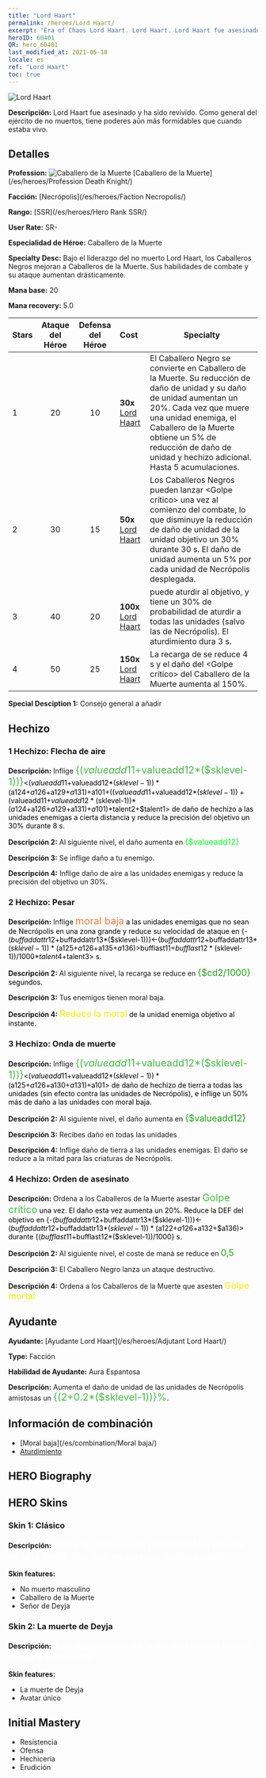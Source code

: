 ```yaml
---
title: "Lord Haart"
permalink: /heroes/Lord Haart/
excerpt: "Era of Chaos Lord Haart. Lord Haart. Lord Haart fue asesinado y ha sido revivido. Como general del ejército de no muertos, tiene poderes aún más formidables que cuando estaba vivo."
heroID: 60401
QR: hero_60401
last_modified_at: 2021-05-18
locale: es
ref: "Lord Haart"
toc: true
---
```

  ![Lord Haart](/images/h/h_LordHaart.jpg)

 **Descripción:** Lord Haart fue asesinado y ha sido revivido. Como general del ejército de no muertos, tiene poderes aún más formidables que cuando estaba vivo.
## Detalles
 **Profession:** ![Caballero de la Muerte](/images/h/h_prof_5.png)  [Caballero de la Muerte](/es/heroes/Profession Death Knight/)

 **Facción:** [Necrópolis](/es/heroes/Faction Necropolis/)

 **Rango:** [SSR](/es/heroes/Hero Rank SSR/)

 **User Rate:** SR-

 **Especialidad de Héroe:** Caballero de la Muerte

 **Specialty Desc:** Bajo el liderazgo del no muerto Lord Haart, los Caballeros Negros mejoran a Caballeros de la Muerte. Sus habilidades de combate y su ataque aumentan drásticamente.

 **Mana base:** 20

 **Mana recovery:** 5.0


  | Stars | Ataque del Héroe | Defensa del Héroe | Cost |     Specialty     |
  |---------|:---------------:|:---------------:|:--|--------------------|
  |    1    | 20 | 10 | **30x** [Lord Haart](/ItemsES/her_370/) | El Caballero Negro se convierte en Caballero de la Muerte. Su reducción de daño de unidad y su daño de unidad aumentan un 20%. Cada vez que muere una unidad enemiga, el Caballero de la Muerte obtiene un 5% de reducción de daño de unidad y hechizo adicional. Hasta 5 acumulaciones. |
  |    2    | 30 | 15 | **50x** [Lord Haart](/ItemsES/her_370/) | Los Caballeros Negros pueden lanzar <Golpe crítico> una vez al comienzo del combate, lo que disminuye la reducción de daño de unidad de la unidad objetivo un 30% durante 30 s. El daño de unidad aumenta un 5% por cada unidad de Necrópolis desplegada. |
  |    3    | 40 | 20 | **100x** [Lord Haart](/ItemsES/her_370/) | <Pesar> puede aturdir al objetivo, y <Onda de muerte> tiene un 30% de probabilidad de aturdir a todas las unidades (salvo las de Necrópolis). El aturdimiento dura 3 s. |
  |    4    | 50 | 25 | **150x** [Lord Haart](/ItemsES/her_370/) | La recarga de <Orden de asesinato> se reduce 4 s y el daño del <Golpe crítico> del Caballero de la Muerte aumenta al 150%. |

 **Special Desciption 1:** Consejo general a añadir

## Hechizo
### 1 Hechizo: Flecha de aire
 **Descripción:** Inflige <span style="color: #48b946;font-size:20px">{($valueadd11+$valueadd12*($sklevel-1))}</span><span style="color: black"><($valueadd11+$valueadd12*($sklevel-1))*($a124+$a126+$a129+$a131)+$a101+(($valueadd11+$valueadd12*($sklevel-1))+($valueadd11+$valueadd12*($sklevel-1))*($a124+$a126+$a129+$a131)+$a101)*$talent2+$talent1> de daño de hechizo a las unidades enemigas a cierta distancia y reduce la precisión del objetivo un 30% durante 8 s.

 **Descripción 2:** Al siguiente nivel, el daño aumenta en <span style="color: #00ff22;font-size:16px">{$valueadd12}</span><span style="color: black">

 **Descripción 3:** Se inflige daño a tu enemigo.

 **Descripción 4:** Inflige daño de aire a las unidades enemigas y reduce la precisión del objetivo un 30%.

### 2 Hechizo: Pesar
 **Descripción:** Inflige <span style="color: #e07c44;font-size:20px">moral baja</span><span style="color: black"> a las unidades enemigas que no sean de Necrópolis en una zona grande y reduce su velocidad de ataque en {-($buffaddattr12+$buffaddattr13*($sklevel-1))}<-($buffaddattr12+$buffaddattr13*($sklevel-1))*($a125+$a126+$a135+$a136)>%, durante <span style="color: #48b946;font-size:20px">{($bufflast11+$bufflast12*($sklevel-1))/1000}</span><span style="color: black"><($bufflast11+$bufflast12*($sklevel-1))/1000*$talent4+$talent3> s.

 **Descripción 2:** Al siguiente nivel, la recarga se reduce en <span style="color: #1ca216;font-size:18px">{$cd2/1000}</span><span style="color: black"> segundos.

 **Descripción 3:** Tus enemigos tienen moral baja.

 **Descripción 4:** <span style="color: #f0f000;font-size:18px">Reduce la moral</span><span style="color: black"> de la unidad enemiga objetivo al instante.

### 3 Hechizo: Onda de muerte
 **Descripción:** Inflige <span style="color: #48b946;font-size:20px">{($valueadd11+$valueadd12*($sklevel-1))}</span><span style="color: black"><($valueadd11+$valueadd12*($sklevel-1))*($a125+$a126+$a130+$a131)+$a101> de daño de hechizo de tierra a todas las unidades (sin efecto contra las unidades de Necrópolis), e inflige un 50% más de daño a las unidades con moral baja.

 **Descripción 2:** Al siguiente nivel, el daño aumenta en <span style="color: #1ca216;font-size:18px">{$valueadd12}</span><span style="color: black">

 **Descripción 3:** Recibes daño en todas las unidades

 **Descripción 4:** Inflige daño de tierra a las unidades enemigas. El daño se reduce a la mitad para las criaturas de Necrópolis.

### 4 Hechizo: Orden de asesinato
 **Descripción:** Ordena a los Caballeros de la Muerte asestar <span style="color: #48b946;font-size:20px">Golpe crítico</span><span style="color: black"> una vez. El daño esta vez aumenta un 20%. Reduce la DEF del objetivo en {-($buffaddattr12+$buffaddattr13*($sklevel-1))}<-($buffaddattr12+$buffaddattr13*($sklevel-1))*($a122+$a126+$a132+$a136)> durante {($bufflast11+$bufflast12*($sklevel-1))/1000} s.

 **Descripción 2:** Al siguiente nivel, el coste de maná se reduce en <span style="color: #1ca216;font-size:18px">0,5</span><span style="color: black">

 **Descripción 3:** El Caballero Negro lanza un ataque destructivo.

 **Descripción 4:** Ordena a los Caballeros de la Muerte que asesten <span style="color: #f0f000;font-size:18px">Golpe mortal</span><span style="color: black">


## Ayudante

 **Ayudante:**  [Ayudante Lord Haart](/es/heroes/Adjutant Lord Haart/) 

 **Type:**  Facción 

 **Habilidad de Ayudante:**  Aura Espantosa 

 **Descripción:** Aumenta el daño de unidad de las unidades de Necrópolis amistosas un <span style="color: #48b946;font-size:20px">{(2+0.2*($sklevel-1))}%</span><span style="color: black">.

## Información de combinación

* [Moral baja](/es/combination/Moral baja/) 
* [Aturdimiento](/es/combination/Aturdimiento/) 

## HERO Biography

## HERO Skins
### Skin 1: **Clásico**

 **Descripción:** <span style="color: #ffffff;font-size:20px">¡Toda la vida es una maldición! La muerte es una bendición que no puedes comprender. </span>

 **Skin features:** 

   - No muerto masculino
   - Caballero de la Muerte
   - Señor de Deyja

### Skin 2: **La muerte de Deyja**

 **Descripción:** <span style="color: #ffffff;font-size:20px">¡Los seguidores de la verdad nunca temen abrazar la muerte!</span>

 **Skin features:** 

   - La muerte de Deyja
   - Avatar único


## Initial Mastery
   - Resistencia
   - Ofensa
   - Hechicería
   - Erudición
